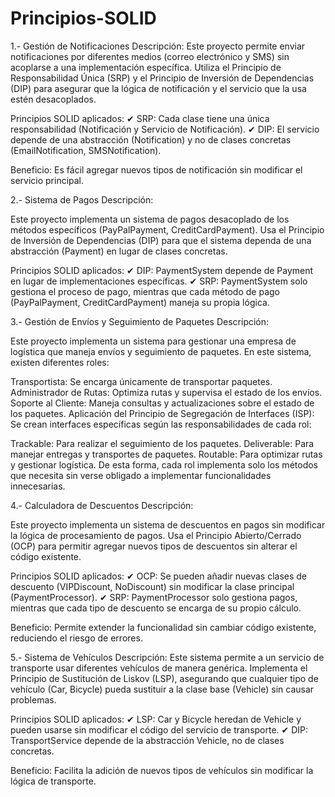 # Principios-SOLID


1.- Gestión de Notificaciones
Descripción:
Este proyecto permite enviar notificaciones por diferentes medios (correo electrónico y SMS) sin acoplarse a una implementación específica. Utiliza el Principio de Responsabilidad Única (SRP) y el Principio de Inversión de Dependencias (DIP) para asegurar que la lógica de notificación y el servicio que la usa estén desacoplados.

Principios SOLID aplicados:
✔ SRP: Cada clase tiene una única responsabilidad (Notificación y Servicio de Notificación).
✔ DIP: El servicio depende de una abstracción (Notification) y no de clases concretas (EmailNotification, SMSNotification).

Beneficio: Es fácil agregar nuevos tipos de notificación sin modificar el servicio principal.

 

2.- Sistema de Pagos
Descripción:

Este proyecto implementa un sistema de pagos desacoplado de los métodos específicos (PayPalPayment, CreditCardPayment). Usa el Principio de Inversión de Dependencias (DIP) para que el sistema dependa de una abstracción (Payment) en lugar de clases concretas.

Principios SOLID aplicados:
✔ DIP: PaymentSystem depende de Payment en lugar de implementaciones específicas.
✔ SRP: PaymentSystem solo gestiona el proceso de pago, mientras que cada método de pago (PayPalPayment, CreditCardPayment) maneja su propia lógica.

 

3.- Gestión de Envíos y Seguimiento de Paquetes
Descripción:

Este proyecto implementa un sistema para gestionar una empresa de logística que maneja envíos y seguimiento de paquetes. En este sistema, existen diferentes roles:

Transportista: Se encarga únicamente de transportar paquetes.
Administrador de Rutas: Optimiza rutas y supervisa el estado de los envíos.
Soporte al Cliente: Maneja consultas y actualizaciones sobre el estado de los paquetes.
Aplicación del Principio de Segregación de Interfaces (ISP):
Se crean interfaces específicas según las responsabilidades de cada rol:

Trackable: Para realizar el seguimiento de los paquetes.
Deliverable: Para manejar entregas y transportes de paquetes.
Routable: Para optimizar rutas y gestionar logística.
De esta forma, cada rol implementa solo los métodos que necesita sin verse obligado a implementar funcionalidades innecesarias.

 

4.- Calculadora de Descuentos
Descripción:

Este proyecto implementa un sistema de descuentos en pagos sin modificar la lógica de procesamiento de pagos. Usa el Principio Abierto/Cerrado (OCP) para permitir agregar nuevos tipos de descuentos sin alterar el código existente.

Principios SOLID aplicados:
✔ OCP: Se pueden añadir nuevas clases de descuento (VIPDiscount, NoDiscount) sin modificar la clase principal (PaymentProcessor).
✔ SRP: PaymentProcessor solo gestiona pagos, mientras que cada tipo de descuento se encarga de su propio cálculo.

Beneficio: Permite extender la funcionalidad sin cambiar código existente, reduciendo el riesgo de errores.

5.- Sistema de Vehículos
Descripción:
Este sistema permite a un servicio de transporte usar diferentes vehículos de manera genérica. Implementa el Principio de Sustitución de Liskov (LSP), asegurando que cualquier tipo de vehículo (Car, Bicycle) pueda sustituir a la clase base (Vehicle) sin causar problemas.

Principios SOLID aplicados:
✔ LSP: Car y Bicycle heredan de Vehicle y pueden usarse sin modificar el código del servicio de transporte.
✔ DIP: TransportService depende de la abstracción Vehicle, no de clases concretas.

Beneficio: Facilita la adición de nuevos tipos de vehículos sin modificar la lógica de transporte.
